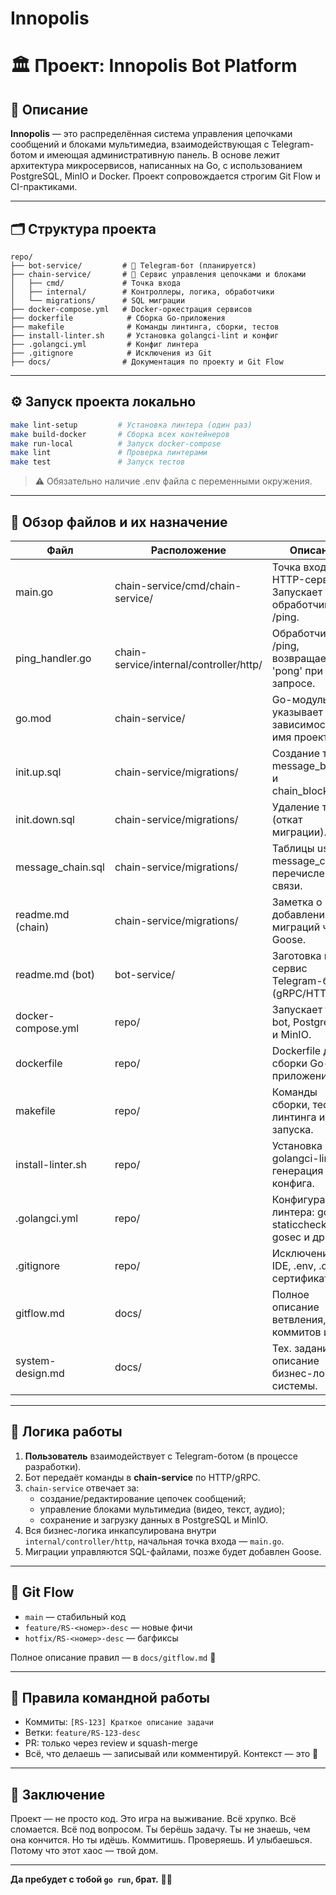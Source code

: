 # Innopolis

# 🏛️ Проект: Innopolis Bot Platform

## 📌 Описание

**Innopolis** — это распределённая система управления цепочками сообщений и блоками мультимедиа, взаимодействующая с Telegram-ботом и имеющая административную панель. В основе лежит архитектура микросервисов, написанных на Go, с использованием PostgreSQL, MinIO и Docker. Проект сопровождается строгим Git Flow и CI-практиками.

---

## 🗂️ Структура проекта

```
repo/
├── bot-service/         # 🤖 Telegram-бот (планируется)
├── chain-service/       # 🔗 Сервис управления цепочками и блоками
│   ├── cmd/             # Точка входа
│   ├── internal/        # Контроллеры, логика, обработчики
│   └── migrations/      # SQL миграции
├── docker-compose.yml   # Docker-оркестрация сервисов
├── dockerfile            # Сборка Go-приложения
├── makefile              # Команды линтинга, сборки, тестов
├── install-linter.sh     # Установка golangci-lint и конфиг
├── .golangci.yml         # Конфиг линтера
├── .gitignore            # Исключения из Git
├── docs/                # Документация по проекту и Git Flow
```

---

## ⚙️ Запуск проекта локально

```bash
make lint-setup         # Установка линтера (один раз)
make build-docker       # Сборка всех контейнеров
make run-local          # Запуск docker-compose
make lint               # Проверка линтерами
make test               # Запуск тестов
```

> ⚠️ Обязательно наличие .env файла с переменными окружения.

---

## 📁 Обзор файлов и их назначение

| Файл               | Расположение                            | Описание                                               |
| ------------------ | --------------------------------------- | ------------------------------------------------------ |
| main.go            | chain-service/cmd/chain-service/        | Точка входа в HTTP-сервер. Запускает обработчик /ping. |
| ping_handler.go    | chain-service/internal/controller/http/ | Обработчик /ping, возвращает 'pong' при GET-запросе.   |
| go.mod             | chain-service/                          | Go-модуль, указывает зависимости и имя проекта.        |
| init.up.sql        | chain-service/migrations/               | Создание таблиц message_blocks и chain_block_links.    |
| init.down.sql      | chain-service/migrations/               | Удаление таблиц (откат миграции).                      |
| message_chain.sql  | chain-service/migrations/               | Таблицы users, message_chains, перечисления и связи.   |
| readme.md (chain)  | chain-service/migrations/               | Заметка о добавлении миграций через Goose.             |
| readme.md (bot)    | bot-service/                            | Заготовка под сервис Telegram-бота (gRPC/HTTP).        |
| docker-compose.yml | repo/                                   | Запускает tg-bot, PostgreSQL и MinIO.                  |
| dockerfile         | repo/                                   | Dockerfile для сборки Go-приложения.                   |
| makefile           | repo/                                   | Команды сборки, тестов, линтинга и запуска.            |
| install-linter.sh  | repo/                                   | Установка golangci-lint и генерация конфига.           |
| .golangci.yml      | repo/                                   | Конфигурация линтера: gofmt, staticcheck, gosec и др.  |
| .gitignore         | repo/                                   | Исключения Git: IDE, .env, .db, сертификаты.           |
| gitflow.md         | docs/                                   | Полное описание ветвления, коммитов и PR.              |
| system-design.md   | docs/                                   | Тех. задание и описание бизнес-логики системы.         |

---

## 🧠 Логика работы

1. **Пользователь** взаимодействует с Telegram-ботом (в процессе разработки).
2. Бот передаёт команды в **chain-service** по HTTP/gRPC.
3. `chain-service` отвечает за:
   - создание/редактирование цепочек сообщений;
   - управление блоками мультимедиа (видео, текст, аудио);
   - сохранение и загрузку данных в PostgreSQL и MinIO.
4. Вся бизнес-логика инкапсулирована внутри `internal/controller/http`, начальная точка входа — `main.go`.
5. Миграции управляются SQL-файлами, позже будет добавлен Goose.

---

## 🔄 Git Flow

- `main` — стабильный код
- `feature/RS-<номер>-desc` — новые фичи
- `hotfix/RS-<номер>-desc` — багфиксы

Полное описание правил — в `docs/gitflow.md` 🧷

---

## 🚨 Правила командной работы

- Коммиты: `[RS-123] Краткое описание задачи`
- Ветки: `feature/RS-123-desc`
- PR: только через review и squash-merge
- Всё, что делаешь — записывай или комментируй. Контекст — это 🔑

---

## 📢 Заключение

Проект — не просто код. Это игра на выживание. Всё хрупко. Всё сломается. Всё под вопросом. Ты берёшь задачу. Ты не знаешь, чем она кончится. Но ты идёшь. Коммитишь. Проверяешь. И улыбаешься. Потому что этот хаос — твой дом.

---

**Да пребудет с тобой `go run`, брат.** 🧘‍♂️
